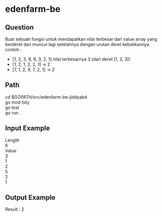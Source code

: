 # edenfarm-be

## Question
 Buat sebuah fungsi untuk mendapatkan nilai terbesar dari value array yang berderet dan
 muncul lagi setelahnya dengan urutan deret kebalikannya.
 contoh : <br />
 - [1, 2, 3, 8, 9, 3, 2, 1] nilai terbesarnya 3 (dari deret [1, 2, 3]) <br />
 - [1, 2, 1, 2, 2, 1] → 2 <br />
 - [7, 1, 2, 9, 7, 2, 1] → 2 <br />

## Path
cd $GOPATH/src/edenfarm-be-jiddyabd <br />
go mod tidy <br />
go test <br />
go run .

## Input Example
Length <br />
6 <br />
Value <br />
3 <br />
1 <br />
2 <br />
5 <br />
2 <br />
1 <br />

## Output Example
Result : 2

